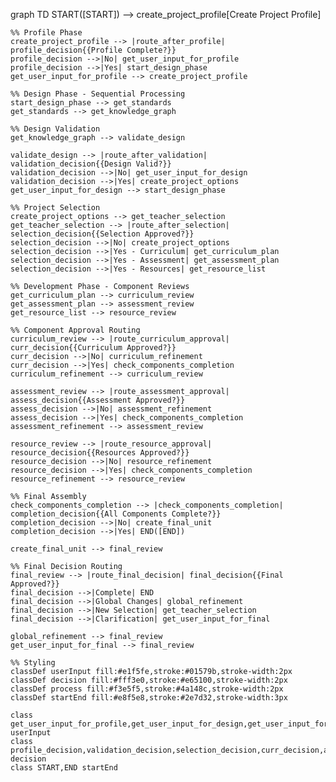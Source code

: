 graph TD
    START([START]) --> create_project_profile[Create Project Profile]
    
    %% Profile Phase
    create_project_profile --> |route_after_profile| profile_decision{{Profile Complete?}}
    profile_decision -->|No| get_user_input_for_profile
    profile_decision -->|Yes| start_design_phase
    get_user_input_for_profile --> create_project_profile
    
    %% Design Phase - Sequential Processing
    start_design_phase --> get_standards
    get_standards --> get_knowledge_graph
    
    %% Design Validation
    get_knowledge_graph --> validate_design
    
    validate_design --> |route_after_validation| validation_decision{{Design Valid?}}
    validation_decision -->|No| get_user_input_for_design
    validation_decision -->|Yes| create_project_options
    get_user_input_for_design --> start_design_phase
    
    %% Project Selection
    create_project_options --> get_teacher_selection
    get_teacher_selection --> |route_after_selection| selection_decision{{Selection Approved?}}
    selection_decision -->|No| create_project_options
    selection_decision -->|Yes - Curriculum| get_curriculum_plan
    selection_decision -->|Yes - Assessment| get_assessment_plan
    selection_decision -->|Yes - Resources| get_resource_list
    
    %% Development Phase - Component Reviews
    get_curriculum_plan --> curriculum_review
    get_assessment_plan --> assessment_review
    get_resource_list --> resource_review
    
    %% Component Approval Routing
    curriculum_review --> |route_curriculum_approval| curr_decision{{Curriculum Approved?}}
    curr_decision -->|No| curriculum_refinement
    curr_decision -->|Yes| check_components_completion
    curriculum_refinement --> curriculum_review
    
    assessment_review --> |route_assessment_approval| assess_decision{{Assessment Approved?}}
    assess_decision -->|No| assessment_refinement
    assess_decision -->|Yes| check_components_completion
    assessment_refinement --> assessment_review
    
    resource_review --> |route_resource_approval| resource_decision{{Resources Approved?}}
    resource_decision -->|No| resource_refinement
    resource_decision -->|Yes| check_components_completion
    resource_refinement --> resource_review
    
    %% Final Assembly
    check_components_completion --> |check_components_completion| completion_decision{{All Components Complete?}}
    completion_decision -->|No| create_final_unit
    completion_decision -->|Yes| END([END])
    
    create_final_unit --> final_review
    
    %% Final Decision Routing
    final_review --> |route_final_decision| final_decision{{Final Approved?}}
    final_decision -->|Complete| END
    final_decision -->|Global Changes| global_refinement
    final_decision -->|New Selection| get_teacher_selection
    final_decision -->|Clarification| get_user_input_for_final
    
    global_refinement --> final_review
    get_user_input_for_final --> final_review
    
    %% Styling
    classDef userInput fill:#e1f5fe,stroke:#01579b,stroke-width:2px
    classDef decision fill:#fff3e0,stroke:#e65100,stroke-width:2px
    classDef process fill:#f3e5f5,stroke:#4a148c,stroke-width:2px
    classDef startEnd fill:#e8f5e8,stroke:#2e7d32,stroke-width:3px
    
    class get_user_input_for_profile,get_user_input_for_design,get_user_input_for_final userInput
    class profile_decision,validation_decision,selection_decision,curr_decision,assess_decision,resource_decision,completion_decision,final_decision decision
    class START,END startEnd
